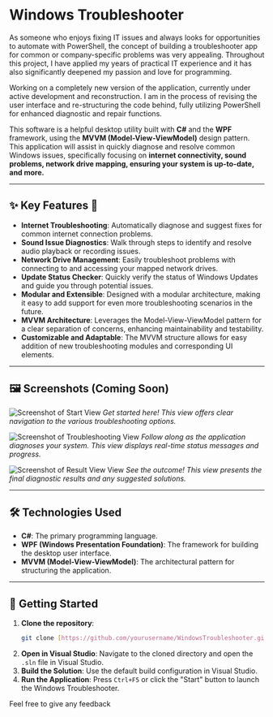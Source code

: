 # Windows Troubleshooter

As someone who enjoys fixing IT issues and always looks for opportunities to automate with PowerShell, the concept of building a troubleshooter app for common or company-specific problems was very appealing. Throughout this project, I have applied my years of practical IT experience and it has also significantly deepened my passion and love for programming.

Working on a completely new version of the application, currently under active development and reconstruction. I am in the process of revising the user interface and re-structuring the code behind, fully utilizing PowerShell for enhanced diagnostic and repair functions.


This software is a helpful desktop utility built with **C#** and the **WPF** framework, using the **MVVM (Model-View-ViewModel)** design pattern. This application will assist in quickly diagnose and resolve common Windows issues, specifically focusing on **internet connectivity, sound problems, network drive mapping, ensuring your system is up-to-date, and more.**

---

## ✨ Key Features 🔧

* **Internet Troubleshooting**: Automatically diagnose and suggest fixes for common internet connection problems.
* **Sound Issue Diagnostics**: Walk through steps to identify and resolve audio playback or recording issues.
* **Network Drive Management**: Easily troubleshoot problems with connecting to and accessing your mapped network drives.
* **Update Status Checker**: Quickly verify the status of Windows Updates and guide you through potential issues.
* **Modular and Extensible**: Designed with a modular architecture, making it easy to add support for even more troubleshooting scenarios in the future.
* **MVVM Architecture**: Leverages the Model-View-ViewModel pattern for a clear separation of concerns, enhancing maintainability and testability.
* **Customizable and Adaptable**: The MVVM structure allows for easy addition of new troubleshooting modules and corresponding UI elements.

---

## 🖼️ Screenshots (Coming Soon)

![Screenshot of Start View](assets/start-view.png)
*Get started here! This view offers clear navigation to the various troubleshooting options.*

![Screenshot of Troubleshooting View](assets/troubleshooting-view.png)
*Follow along as the application diagnoses your system. This view displays real-time status messages and progress.*

![Screenshot of Result View View](assets/Result-view.png)
*See the outcome! This view presents the final diagnostic results and any suggested solutions.*

---

## 🛠️ Technologies Used

* **C#**: The primary programming language.
* **WPF (Windows Presentation Foundation)**: The framework for building the desktop user interface.
* **MVVM (Model-View-ViewModel)**: The architectural pattern for structuring the application.

---

## 🚀 Getting Started

1.  **Clone the repository**:
    ```bash
    git clone [https://github.com/yourusername/WindowsTroubleshooter.git](https://github.com/yourusername/WindowsTroubleshooter.git)
    ```
2.  **Open in Visual Studio**: Navigate to the cloned directory and open the `.sln` file in Visual Studio.
3.  **Build the Solution**: Use the default build configuration in Visual Studio.
4.  **Run the Application**: Press `Ctrl+F5` or click the "Start" button to launch the Windows Troubleshooter.

Feel free to give any feedback
